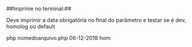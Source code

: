 ##Imprime no terminal:##
<p>Deve imprimir a data obrigatória no final do parâmetro e testar se é dev, homolog ou default</p>
<p>php nomedoarquivo.php 06-12-2018 hom</p>

